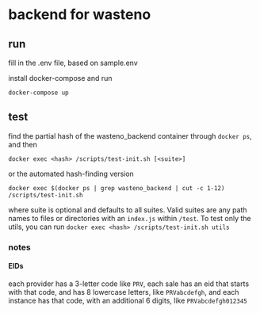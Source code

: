 # backend for wasteno

## run
fill in the .env file, based on sample.env

install docker-compose and run

```
docker-compose up
```

## test
find the partial hash of the wasteno_backend container through `docker ps`, and then

```
docker exec <hash> /scripts/test-init.sh [<suite>]
```

or the automated hash-finding version

```
docker exec $(docker ps | grep wasteno_backend | cut -c 1-12) /scripts/test-init.sh
```

where suite is optional and defaults to all suites. Valid suites are any path names to files or directories with an `index.js` within `/test`. To test only the utils, you can run `docker exec <hash> /scripts/test-init.sh utils`

### notes
#### EIDs
each provider has a 3-letter code like `PRV`, each sale has an eid that starts with that code, and has 8 lowercase letters, like `PRVabcdefgh`, and each instance has that code, with an additional 6 digits, like `PRVabcdefgh012345`
